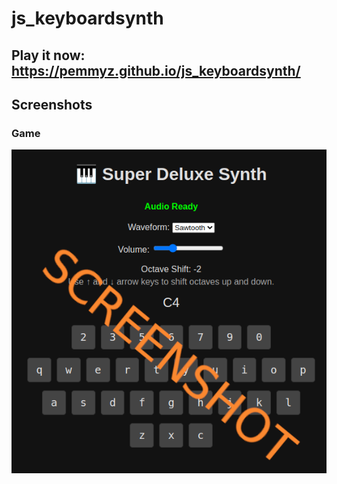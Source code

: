 # js_keyboardsynth

## Play it now: https://pemmyz.github.io/js_keyboardsynth/

## Screenshots

### Game
![Game 1](screenshots/game_2.png)
